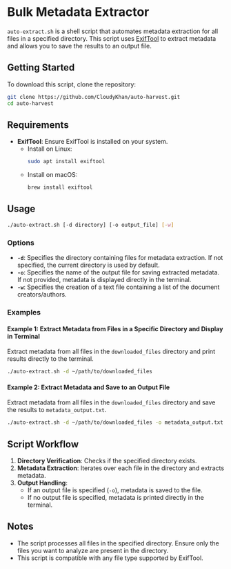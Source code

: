 # Bulk Metadata Extractor

`auto-extract.sh` is a shell script that automates metadata extraction for all files in a specified directory. This script uses [ExifTool](https://exiftool.org/) to extract metadata and allows you to save the results to an output file.

## Getting Started

To download this script, clone the repository:

```bash
git clone https://github.com/CloudyKhan/auto-harvest.git
cd auto-harvest
```

## Requirements

- **ExifTool**: Ensure ExifTool is installed on your system.
  - Install on Linux:
    ```bash
    sudo apt install exiftool
    ```
  - Install on macOS:
    ```bash
    brew install exiftool
    ```

## Usage

```bash
./auto-extract.sh [-d directory] [-o output_file] [-w]
```

### Options

- **`-d`**: Specifies the directory containing files for metadata extraction. If not specified, the current directory is used by default.
- **`-o`**: Specifies the name of the output file for saving extracted metadata. If not provided, metadata is displayed directly in the terminal.
- **`-w`**: Specifies the creation of a text file containing a list of the document creators/authors.

### Examples

#### Example 1: Extract Metadata from Files in a Specific Directory and Display in Terminal
Extract metadata from all files in the `downloaded_files` directory and print results directly to the terminal.

```bash
./auto-extract.sh -d ~/path/to/downloaded_files
```

#### Example 2: Extract Metadata and Save to an Output File
Extract metadata from all files in the `downloaded_files` directory and save the results to `metadata_output.txt`.

```bash
./auto-extract.sh -d ~/path/to/downloaded_files -o metadata_output.txt -w
```

## Script Workflow

1. **Directory Verification**: Checks if the specified directory exists.
2. **Metadata Extraction**: Iterates over each file in the directory and extracts metadata.
3. **Output Handling**:
   - If an output file is specified (`-o`), metadata is saved to the file.
   - If no output file is specified, metadata is printed directly in the terminal.

## Notes

- The script processes all files in the specified directory. Ensure only the files you want to analyze are present in the directory.
- This script is compatible with any file type supported by ExifTool.

